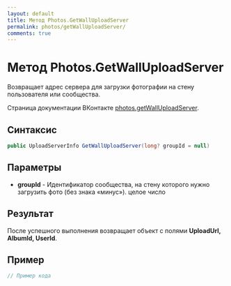```yaml
---
layout: default
title: Метод Photos.GetWallUploadServer
permalink: photos/getWallUploadServer/
comments: true
---
```

# Метод Photos.GetWallUploadServer
Возвращает адрес сервера для загрузки фотографии на стену пользователя или сообщества.

Страница документации ВКонтакте [photos.getWallUploadServer](https://vk.com/dev/photos.getWallUploadServer).
## Синтаксис
``` csharp
public UploadServerInfo GetWallUploadServer(long? groupId = null)
```

## Параметры
+ **groupId** - Идентификатор сообщества, на стену которого нужно загрузить фото (без знака «минус»). целое число

## Результат
После успешного выполнения возвращает объект с полями **UploadUrl, AlbumId, UserId**.

## Пример
``` csharp
// Пример кода
```
